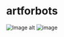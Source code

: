 # artforbots
![Image alt](https://github.com/Deku0022/raw/image.png)
![image](https://user-images.githubusercontent.com/75597416/230162548-94f96561-ac0b-4230-ab20-383dedc5d227.png)

